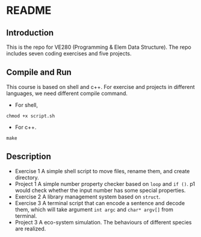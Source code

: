 # README

## Introduction 

This is the repo for VE280 (Programming & Elem Data Structure). The repo includes seven coding exercises and five projects.

## Compile and Run
This course is based on shell and c++. For exercise and projects in different languages, we need different compile command.

- For shell,
```shell
chmod +x script.sh
```

- For c++.
```shell
make
```

## Description
- Exercise 1
    A simple shell script to move files, rename them, and create directory.
- Project 1
    A simple number property checker based on `loop` and `if ()`. p1 would check whether the input number has some special properties.
- Exercise 2
    A library management system based on `struct`.
- Exercise 3
    A terminal script that can encode a sentence and decode them, which will take argument `int argc` and `char* argv[]` from terminal. 
- Project 3
    A eco-system simulation. The behaviours of different species are realized.